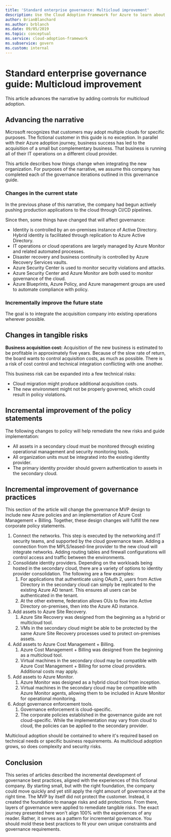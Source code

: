 ```yaml
---
title: 'Standard enterprise governance: Multicloud improvement'
description: Use the Cloud Adoption Framework for Azure to learn about multiple clouds and how to integrate multiple clouds into existing operations.
author: BrianBlanchard
ms.author: brblanch
ms.date: 09/05/2019
ms.topic: conceptual
ms.service: cloud-adoption-framework
ms.subservice: govern
ms.custom: internal
---
```


# Standard enterprise governance guide: Multicloud improvement

This article advances the narrative by adding controls for multicloud adoption.

## Advancing the narrative

Microsoft recognizes that customers may adopt multiple clouds for specific purposes. The fictional customer in this guide is no exception. In parallel with their Azure adoption journey, business success has led to the acquisition of a small but complementary business. That business is running all of their IT operations on a different cloud provider.

This article describes how things change when integrating the new organization. For purposes of the narrative, we assume this company has completed each of the governance iterations outlined in this governance guide.

### Changes in the current state

In the previous phase of this narrative, the company had begun actively pushing production applications to the cloud through CI/CD pipelines.

Since then, some things have changed that will affect governance:

- Identity is controlled by an on-premises instance of Active Directory. Hybrid identity is facilitated through replication to Azure Active Directory.
- IT operations or cloud operations are largely managed by Azure Monitor and related automated processes.
- Disaster recovery and business continuity is controlled by Azure Recovery Services vaults.
- Azure Security Center is used to monitor security violations and attacks.
- Azure Security Center and Azure Monitor are both used to monitor governance of the cloud.
- Azure Blueprints, Azure Policy, and Azure management groups are used to automate compliance with policy.

### Incrementally improve the future state

The goal is to integrate the acquisition company into existing operations wherever possible.

## Changes in tangible risks

**Business acquisition cost:** Acquisition of the new business is estimated to be profitable in approximately five years. Because of the slow rate of return, the board wants to control acquisition costs, as much as possible. There is a risk of cost control and technical integration conflicting with one another.

This business risk can be expanded into a few technical risks:

- Cloud migration might produce additional acquisition costs.
- The new environment might not be properly governed, which could result in policy violations.

## Incremental improvement of the policy statements

The following changes to policy will help remediate the new risks and guide implementation:

- All assets in a secondary cloud must be monitored through existing operational management and security monitoring tools.
- All organization units must be integrated into the existing identity provider.
- The primary identity provider should govern authentication to assets in the secondary cloud.

## Incremental improvement of governance practices

This section of the article will change the governance MVP design to include new Azure policies and an implementation of Azure Cost Management + Billing. Together, these design changes will fulfill the new corporate policy statements.

1. Connect the networks. This step is executed by the networking and IT security teams, and supported by the cloud governance team. Adding a connection from the MPLS/leased-line provider to the new cloud will integrate networks. Adding routing tables and firewall configurations will control access and traffic between the environments.
2. Consolidate identity providers. Depending on the workloads being hosted in the secondary cloud, there are a variety of options to identity provider consolidation. The following are a few examples:
    1. For applications that authenticate using OAuth 2, users from Active Directory in the secondary cloud can simply be replicated to the existing Azure AD tenant. This ensures all users can be authenticated in the tenant.
    2. At the other extreme, federation allows OUs to flow into Active Directory on-premises, then into the Azure AD instance.
3. Add assets to Azure Site Recovery.
    1. Azure Site Recovery was designed from the beginning as a hybrid or multicloud tool.
    2. VMs in the secondary cloud might be able to be protected by the same Azure Site Recovery processes used to protect on-premises assets.
4. Add assets to Azure Cost Management + Billing.
    1. Azure Cost Management + Billing was designed from the beginning as a multicloud tool.
    2. Virtual machines in the secondary cloud may be compatible with Azure Cost Management + Billing for some cloud providers. Additional costs may apply.
5. Add assets to Azure Monitor.
    1. Azure Monitor was designed as a hybrid cloud tool from inception.
    2. Virtual machines in the secondary cloud may be compatible with Azure Monitor agents, allowing them to be included in Azure Monitor for operational monitoring.
6. Adopt governance enforcement tools.
    1. Governance enforcement is cloud-specific.
    2. The corporate policies established in the governance guide are not cloud-specific. While the implementation may vary from cloud to cloud, the policies can be applied to the secondary provider.

Multicloud adoption should be contained to where it's required based on technical needs or specific business requirements. As multicloud adoption grows, so does complexity and security risks.

## Conclusion

This series of articles described the incremental development of governance best practices, aligned with the experiences of this fictional company. By starting small, but with the right foundation, the company could move quickly and yet still apply the right amount of governance at the right time. The MVP by itself did not protect the customer. Instead, it created the foundation to manage risks and add protections. From there, layers of governance were applied to remediate tangible risks. The exact journey presented here won't align 100% with the experiences of any reader. Rather, it serves as a pattern for incremental governance. You should mold these best practices to fit your own unique constraints and governance requirements.
